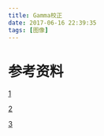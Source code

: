 ```yaml
---
title: Gamma校正
date: 2017-06-16 22:39:35
tags: [图像]
---
```


# 参考资料

[1](http://www.klayge.org/2011/02/26/gamma%E7%9A%84%E4%BC%A0%E8%AF%B4/)

[2](http://blog.csdn.net/w450468524/article/details/51649651)

[3](http://blog.csdn.net/candycat1992/article/details/46228771/)
